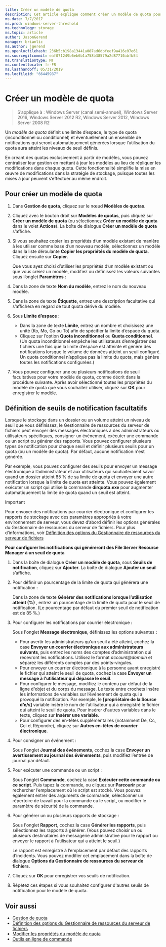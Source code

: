 ```yaml
---
title: Créer un modèle de quota
description: Cet article explique comment créer un modèle de quota pour définir une limite d’espace de stockage
ms.date: 7/7/2017
ms.prod: windows-server-threshold
ms.technology: storage
ms.topic: article
author: JasonGerend
manager: brianlic
ms.author: jgerend
ms.openlocfilehash: 236b5cb198a13441a087ad6dbfeef9a416e07e61
ms.sourcegitcommit: eaf071249b6eb6b1a758b38579a2d87710abfb54
ms.translationtype: MT
ms.contentlocale: fr-FR
ms.lasthandoff: 05/31/2019
ms.locfileid: "66445987"
---
```

# <a name="create-a-quota-template"></a>Créer un modèle de quota

> S’applique à : Windows Server (canal semi-annuel), Windows Server 2016, Windows Server 2012 R2, Windows Server 2012, Windows Server 2008 R2

Un *modèle de quota* définit une limite d’espace, le type de quota (inconditionnel ou conditionnel) et éventuellement un ensemble de notifications qui seront automatiquement générées lorsque l’utilisation du quota aura atteint les niveaux de seuil définis.

En créant des quotas exclusivement à partir de modèles, vous pouvez centraliser leur gestion en mettant à jour les modèles au lieu de répliquer les modifications dans chaque quota. Cette fonctionnalité simplifie la mise en œuvre de modifications dans la stratégie de stockage, puisque toutes les mises à jour peuvent s’effectuer au même endroit.

## <a name="to-create-a-quota-template"></a>Pour créer un modèle de quota

1.  Dans **Gestion de quota**, cliquez sur le nœud **Modèles de quotas**.

2.  Cliquez avec le bouton droit sur **Modèles de quotas**, puis cliquez sur **Créer un modèle de quota** (ou sélectionnez **Créer un modèle de quota** dans le volet **Actions**). La boîte de dialogue **Créer un modèle de quota** s’affiche.

3.  Si vous souhaitez copier les propriétés d’un modèle existant de manière à les utiliser comme base d’un nouveau modèle, sélectionnez un modèle dans la liste déroulante **Copier les propriétés du modèle de quota**. Cliquez ensuite sur **Copier**.

    Que vous ayez choisi d’utiliser les propriétés d’un modèle existant ou que vous créiez un modèle, modifiez ou définissez les valeurs suivantes sous l’onglet **Paramètres** :

4.  Dans la zone de texte **Nom du modèle**, entrez le nom du nouveau modèle.

5.  Dans la zone de texte **Étiquette**, entrez une description facultative qui s’affichera en regard de tout quota dérivé du modèle.

6.  Sous **Limite d’espace** :

    -   Dans la zone de texte **Limite**, entrez un nombre et choisissez une unité (Ko, Mo, Go ou To) afin de spécifier la limite d’espace du quota.
    -   Cliquez sur l’option **Quota inconditionnel** ou **Quota conditionnel**. (Un quota inconditionnel empêche les utilisateurs d’enregistrer des fichiers une fois que la limite d’espace est atteinte et génère des notifications lorsque le volume de données atteint un seuil configuré. Un quota conditionnel n’applique pas la limite du quota, mais génère toutes les notifications configurées.)

7.  Vous pouvez configurer une ou plusieurs notifications de seuil facultatives pour votre modèle de quota, comme décrit dans la procédure suivante. Après avoir sélectionné toutes les propriétés du modèle de quota que vous souhaitez utiliser, cliquez sur **OK** pour enregistrer le modèle.

## <a name="setting-optional-notification-thresholds"></a>Définition de seuils de notification facultatifs

Lorsque le stockage dans un dossier ou un volume atteint un niveau de seuil que vous définissez, le Gestionnaire de ressources du serveur de fichiers peut envoyer des messages électroniques à des administrateurs ou utilisateurs spécifiques, consigner un événement, exécuter une commande ou un script ou générer des rapports. Vous pouvez configurer plusieurs types de notification pour chaque seuil et définir plusieurs seuils pour un quota (ou un modèle de quota). Par défaut, aucune notification n'est générée.

Par exemple, vous pouvez configurer des seuils pour envoyer un message électronique à l’administrateur et aux utilisateurs qui souhaiteraient savoir quand un dossier atteint 85 % de sa limite de quota et envoyer une autre notification lorsque la limite de quota est atteinte. Vous pouvez également exécuter un script qui utilise la commande **dirquota.exe** pour augmenter automatiquement la limite de quota quand un seuil est atteint.

> [!Important]
> Pour envoyer des notifications par courrier électronique et configurer les rapports de stockage avec des paramètres appropriés à votre environnement de serveur, vous devez d’abord définir les options générales du Gestionnaire de ressources du serveur de fichiers. Pour plus d’informations, voir [Définition des options du Gestionnaire de ressources du serveur de fichiers](setting-file-server-resource-manager-options.md)

**Pour configurer les notifications qui généreront des File Server Resource Manager à un seuil de quota**

1. Dans la boîte de dialogue **Créer un modèle de quota**, sous **Seuils de notification**, cliquez sur **Ajouter**. La boîte de dialogue **Ajouter un seuil** s’affiche.

2. Pour définir un pourcentage de la limite de quota qui générera une notification :

   Dans la zone de texte **Générer des notifications lorsque l’utilisation atteint (%)** , entrez un pourcentage de la limite de quota pour le seuil de notification. (Le pourcentage par défaut du premier seuil de notification est de 85 %.)

3. Pour configurer les notifications par courrier électronique :

   Sous l'onglet **Message électronique**, définissez les options suivantes :

   - Pour avertir les administrateurs qu’un seuil a été atteint, cochez la case **Envoyer un courrier électronique aux administrateurs suivants**, puis entrez les noms des comptes d’administration qui recevront les notifications. Utilisez le format <em>account@domain</em> et séparez les différents comptes par des points-virgules.
   - Pour envoyer un courrier électronique à la personne ayant enregistré le fichier qui atteint le seuil de quota, cochez la case **Envoyer un message à l'utilisateur qui dépasse le seuil**.
   - Pour configurer le message, modifiez le contenu par défaut de la ligne d'objet et du corps du message. Le texte entre crochets insère les informations de variables sur l’événement de quota qui a provoqué la notification. Par exemple, le **\[propriétaire de la Source d’e/s\]** variable insère le nom de l’utilisateur qui a enregistré le fichier qui atteint le seuil de quota. Pour insérer d'autres variables dans le texte, cliquez sur **Insérer une variable**.
   - Pour configurer des en-têtes supplémentaires (notamment De, Cc, Cci et Répondre), cliquez sur **Autres en-têtes de courrier électronique**.

4. Pour consigner un événement :

   Sous l'onglet **Journal des événements**, cochez la case **Envoyer un avertissement au journal des événements**, puis modifiez l’entrée de journal par défaut.

5. Pour exécuter une commande ou un script :

   Sous l'onglet **Commande**, cochez la case **Exécuter cette commande ou ce script**. Puis tapez la commande, ou cliquez sur **Parcourir** pour rechercher l’emplacement où le script est stocké. Vous pouvez également entrer des arguments de commande, sélectionner un répertoire de travail pour la commande ou le script, ou modifier le paramètre de sécurité de la commande.

6. Pour générer un ou plusieurs rapports de stockage :

   Sous l'onglet **Rapport**, cochez la case **Générer les rapports**, puis sélectionnez les rapports à générer. (Vous pouvez choisir un ou plusieurs destinataires de messagerie administrative pour le rapport ou envoyer le rapport à l’utilisateur qui a atteint le seuil.)

   Le rapport est enregistré à l’emplacement par défaut des rapports d’incidents. Vous pouvez modifier cet emplacement dans la boîte de dialogue **Options du Gestionnaire de ressources du serveur de fichiers**.

7. Cliquez sur **OK** pour enregistrer vos seuils de notification.

8. Répétez ces étapes si vous souhaitez configurer d'autres seuils de notification pour le modèle de quota.

## <a name="see-also"></a>Voir aussi

-   [Gestion de quota](quota-management.md)
-    [Définition des options du Gestionnaire de ressources du serveur de fichiers](setting-file-server-resource-manager-options.md)
-   [Modifier les propriétés du modèle de quota](edit-quota-template-properties.md)
-   [Outils en ligne de commande](command-line-tools.md)


